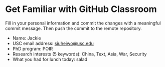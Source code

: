 # Get Familiar with GitHub Classroom

Fill in your personal information and commit the changes with a meaningful commit message.  Then push the commit to the remote repository.

* Name:
Jackie
* USC email address:
siuheiwo@usc.edu
* PhD program:
POIR
* Research interests (5 keywords):
China, Text, Asia, War, Security
* What you had for lunch today:
salad
